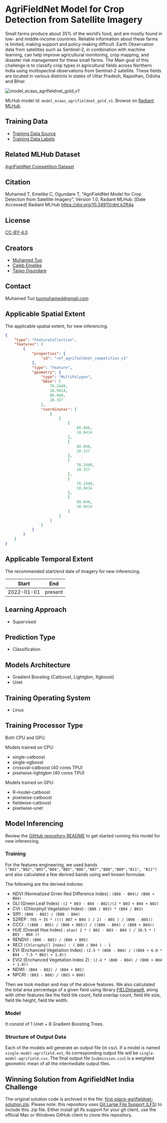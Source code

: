 # AgriFieldNet Model for Crop Detection from Satellite Imagery

Small farms produce about 35% of the world’s food, and are mostly found in low-
and middle-income countries. Reliable information about these farms is limited,
making support and policy-making difficult. Earth Observation data from
satellites such as Sentinel-2, in combination with machine learning, can help
improve agricultural monitoring, crop mapping, and disaster risk management for
these small farms. The Main goal of this challenge is to classify crop types in
agricultural fields across Northern India using multispectral observations from
Sentinel-2 satellite. These fields are located in various districts in states
of Uttar Pradesh, Rajasthan, Odisha and Bihar.

![model_ecaas_agrifieldnet_gold_v1](https://radiantmlhub.blob.core.windows.net/frontend-dataset-images/ref_agrifieldnet_competition_v1.png)

MLHub model id: `model_ecaas_agrifieldnet_gold_v1`. Browse on [Radiant MLHub](https://mlhub.earth/model/model_ecaas_agrifieldnet_gold_v1).

## Training Data

- [Training Data Source](https://api.radiant.earth/mlhub/v1/collections/ref_agrifieldnet_competition_v1_source)
- [Training Data Labels](https://api.radiant.earth/mlhub/v1/collections/ref_agrifieldnet_competition_v1_labels_train)

## Related MLHub Dataset

[AgriFieldNet Competition Dataset](https://mlhub.earth/data/ref_agrifieldnet_competition_v1)

## Citation

Muhamed T, Emelike C, Ogundare T, "AgriFieldNet Model for Crop Detection from
Satellite Imagery", Version 1.0, Radiant MLHub. [Date Accessed] Radiant MLHub
<https://doi.org/10.34911/rdnt.k2ft4a>

## License

[CC-BY-4.0](../LICENSE)

## Creators

- [Muhamed Tuo](https://www.linkedin.com/in/muhamed-tuo-b1b3a0162/)
- [Caleb Emelike](https://www.linkedin.com/in/caleb-emelike-6a040219a/)
- [Taiwo Ogundare](https://www.linkedin.com/in/taiwo-ogundare/)

## Contact

Muhamed Tuo [tuomuhamed@gmail.com](mailto:tuomuhamed@gmail.com)

## Applicable Spatial Extent

The applicable spatial extent, for new inferencing.

```geojson
{
    "type": "FeatureCollection",
    "features": [
        {
            "properties": {
                "id": "ref_agrifieldnet_competition_v1"
            },
            "type": "Feature",
            "geometry": {
                "type": "MultiPolygon",
                "bbox": [
                    76.2448,
                    18.9414,
                    88.046,
                    28.327
                ],
                "coordinates": [
                    [
                        [
                            [
                                88.046,
                                18.9414
                            ],
                            [
                                88.046,
                                28.327
                            ],
                            [
                                76.2448,
                                28.327
                            ],
                            [
                                76.2448,
                                18.9414
                            ],
                            [
                                88.046,
                                18.9414
                            ]
                        ]
                    ]
                ]
            }
        }
    ]
}
```

## Applicable Temporal Extent

The recommended start/end date of imagery for new inferencing.

| Start | End |
|-------|-----|
| 2022-01-01 | present |

## Learning Approach

- Supervised

## Prediction Type

- Classification

## Models Architecture

- Gradient Boosting (Catboost, Lightgbm, Xgboost)
- Unet

## Training Operating System

- Linux

## Training Processor Type

Both CPU and GPU.

Models trained on CPU:

- single-catboost
- single-xgboost
- crossval-catboost (40 cores TPU)
- pixelwise-lightgbm (40 cores TPU)

Models trained on GPU:

- R-model-catboost
- pixelwise-catboost
- fieldwise-catboost
- pixelwise-unet

## Model Inferencing

Review the [GitHub repository README](../README.md) to get started running
this model for new inferencing.

### Training

For the features engineering, we used bands
`("B01","B02","B03","B04","B05","B06","B07","B08","B09","B11", "B12")` and also
calculated a few derived bands using well known formulae.

The following are the derived indicies:  

- NDVI (Normalized Grren Red Difference Index) : `(B08 - B04)/ (B08 + B04)`
- GLI (Green Leaf Index) : `(2 * B03 - B04 - B02)/(2 * B03 + B04 + B02)`
- CVI : (Chlorphyll Vegetation Index) : `(B08 / B03) * (B04 / B03)`
- SIPI : `(B08 - B02) / (B08 - B04)`
- S2REP : `705 + 35 * (((( B07 + B04 ) / 2) - B05 ) / (B06 - B05))`
- CCCI : `((B08 - B05) / (B08 + B05)) / ((B08 - B04) / (B08 + B04))`
- HUE (Overall Hue Index) : `atan( 2 * ( B02 - B03 - B04 ) / 30.5 * ( B03 - B04 ))`
- RENDVI : `(B06 - B05) / (B06 + B05)`
- RECI `(Chlorophyll Index) : ( B08 / B04 ) - 1`
- EVI (Enchanced Vegetation Index) : `(2.5 * (B08 - B04) / ((B08 + 6.0 * B04 - 7.5 * B02) + 1.0))`
- EVI2 (Enchanced Vegetation Index 2) : `(2.4 * (B08 - B04) / (B08 + B04 + 1.0))`
- NDWI : `(B04 - B02) / (B04 + B02)`
- NPCRI : `(B03 - B08) / (B03 + B08)`

Then we took median and max of the above features. We also calculated the total
area percentage of a given field using library
[FIELDimageR](https://github.com/OpenDroneMap/FIELDimageR), along with other
features like the field tile count, field overlap count, field tile size, field
tile height, field tile width.

### Model

It consist of 1 Unet + 8 Gradient Boosting Trees.

### Structure of Output Data

Each of the models will generate an output file (in csv). If a model is named
`single-model-agrifield.ext`, its corresponding output file will be
`single-model-agrifield.csv`. The final output file (`submission.csv`) is a
weighted geometric mean of all the intermediate output files.

## Winning Solution from AgrifieldNet India Challenge

The original solution code is archived in the file:
[first-place-agrifieldnet-solution.zip](first-place-agrifieldnet-solution.zip).
Please note: this repository uses [Git Large File Support
(LFS)](https://git-lfs.github.com/) to include this .zip file. Either install
git lfs support for your git client, use the official Mac or Windows GitHub
client to clone this repository.
